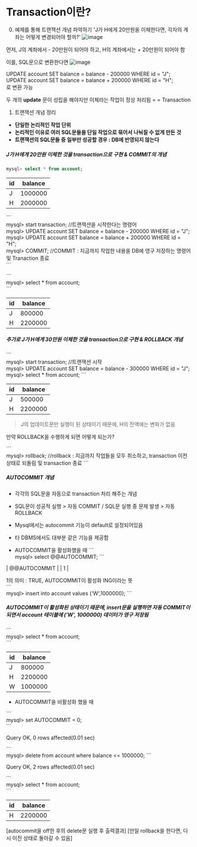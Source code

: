 # Transaction이란?


0. 예제를 통해 트랜잭션 개념 파악하기
'J가 H에게 20만원을 이체한다면, 각자의 계좌는 어떻게 변경되어야 할까?'
![image](https://github.com/mithzinf/DB-Study/assets/124668883/bc30a82c-b547-4559-a45e-f202565cc9b4)


먼저, J의 계좌에서 - 20만원이 되어야 하고, H의 계좌에서는 + 20만원이 되어야 함

  이를, SQL문으로 변환한다면
![image](https://github.com/mithzinf/DB-Study/assets/124668883/ca20ec4a-7010-4fa2-ad6a-36c0cf56544f)


UPDATE account SET balance = balance - 200000 WHERE id = "J";  
UPDATE account SET balance = balance + 200000 WHERE id = "H";  
로 변환 가능  

두 개의 **update** 문이 성립을 해야지만 이체라는 작업이 정상 처리됨 = = Transaction  

1. 트랜잭션 개념 정리

+ **단일한 논리적인 작업 단위**  
+ **논리적인 이유로 여러 SQL문들을 단일 작업으로 묶어서 나눠질 수 없게 만든 것**  
+ **트랜잭션의 SQL문들 중 일부만 성공할 경우 : DB에 반영되지 않는다**


##### J가 H에게 20만원 이체한 것을 transaction으로 구현 & COMMIT의 개념  
```sql
mysql> select * from account;  
```  

| id | balance |
| -- | ------- | 
| J  | 1000000 | 
| H  | 2000000 | 


\`\`\`  
mysql> start transaction; //트랜잭션을 시작한다는 명령어  
mysql> UPDATE account SET balance = balance - 200000 WHERE id = "J";  
mysql> UPDATE account SET balance = balance + 200000 WHERE id = "H";  
mysql> COMMIT;  //COMMIT : 지금까지 작업한 내용을 DB에 영구 저장하는 명령어 및 Tranaction 종료  
\`\`\`


\`\`\`  
mysql> select * from account;  
\`\`\`  

| id | balance |
| -- | ------- | 
| J  |  800000 | 
| H  | 2200000 |   


##### 추가로 J가 H에게 30만원 이체한 것을 transaction으로 구현 & ROLLBACK 개념  

\`\`\`  
mysql> start transaction; //트랜잭션 시작  
mysql> UPDATE account SET balance = balance - 300000 WHERE id = "J";  
mysql> select * from account;
\`\`\`  

| id | balance |
| -- | ------- | 
| J  |  500000 | 
| H  | 2200000 |   

> J의 업데이트문만 실행이 된 상태이기 때문에, H의 잔액에는 변화가 없음

만약 ROLLBACK을 수행하게 되면 어떻게 되는가?

\`\`\`  
mysql> rollback;  //rollback : 지금까지 작업들을 모두 취소하고, transaction 이전 상태로 되돌림 및 transaction 종료
\`\`\`  

##### AUTOCOMMIT 개념
- 각각의 SQL문을 자동으로 transaction 처리 해주는 개념
- SQL문이 성공적 실행 > 자동 COMMIT / SQL문 실행 중 문제 발생 > 자동 ROLLBACK
- Mysql에서는 autocommit 기능이 default로 설정되어있음
- 타 DBMS에서도 대부분 같은 기능을 제공함

- AUTOCOMMIT을 활성화했을 때 
\`\`\`  
mysql> select @@AUTOCOMMIT;
\`\`\`  

| @@AUTOCOMMIT |
|           1  | 

1의 의미 : TRUE, AUTOCOMMIT이 활성화 ING이라는 뜻  
\`\`\`  
mysql> insert into account values ('W',1000000);
\`\`\`  

##### AUTOCOMMIT이 활성화된 상태이기 때문에, insert문을 실행하면 자동 COMMIT이 되면서 account 테이블에 ('W', 1000000) 데이터가 영구 저장됨  

\`\`\`  
mysql> select * from account;  
\`\`\`  

| id | balance |
| -- | ------- | 
| J  |  800000 | 
| H  | 2200000 | 
| W  | 1000000 | 

- AUTOCOMMIT을 비활성화 했을 때

\`\`\`  
mysql> set AUTOCOMMIT = 0;  
\`\`\`  

Query OK, 0 rows affected(0.01 sec)  

\`\`\`  
mysql> delete from account where balance <= 1000000;
\`\`\` 

Query OK, 2 rows affected(0.01 sec)  

\`\`\`  
mysql> select * from account;  
\`\`\` 

| id | balance |
| -- | ------- | 
| H  | 2200000 | 
[autocommit을 off한 후의 delete문 실행 후 출력결과]
[만일 rollback을 한다면, 다시 이전 상태로 돌아갈 수 있음]
  
